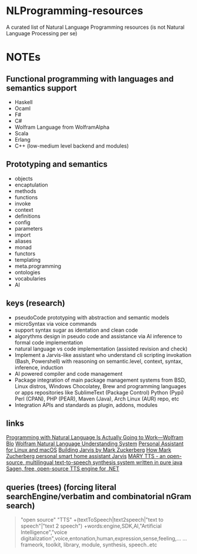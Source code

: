 # NLProgramming-resources
A curated list of Natural Language Programming resources (is not Natural Language Processing per se)

# NOTEs
## Functional programming with languages and semantics support

- Haskell
- Ocaml
- F#
- C#
- Wolfram Language from WolframAlpha 
- Scala 
- Erlang
- C++ (low-medium level backend and modules)

## Prototyping and semantics

- objects
- encaptulation
- methods
- functions
- invoke
- context
- definitions
- config
- parameters
- import
- aliases
- monad
- functors
- templating
- meta.programming
- ontologies
- vocabularies
- AI

## keys (research)

- pseudoCode prototyping with abstraction and semantic models
- microSyntax via voice commands
- support syntax sugar as identation and clean code
- algorythms design in pseudo code and assistance via AI inference to formal code implementation
- natural language vs code implementation (assisted revision and check)
- Implement a Jarvis-like assistant who understand cli scripting invokation (Bash, Powershell) with reasoning on semantic.level, context, syntax, inference, induction
- AI powered compiler and code management
- Package integration of main package management systems from BSD, Linux distros, Windows Chocolatey, Brew and programming languages or apps repositories like SublimeText (Package Control) Python (Pypi) Perl (CPAN), PHP (PEAR), Maven (Java), Arch Linux (AUR) repo, etc
- Integration APIs and standards as plugin, addons, modules

## links
[Programming with Natural Language Is Actually Going to Work—Wolfram Blo](http://blog.wolfram.com/2010/11/16/programming-with-natural-language-is-actually-going-to-work/)
[Wolfram Natural Language Understanding System](https://www.wolfram.com/natural-language-understanding/)
[Personal Assistant for Linux and macOS](https://github.com/sukeesh/Jarvis)
[Building Jarvis by Mark Zuckerberg](https://www.facebook.com/notes/mark-zuckerberg/building-jarvis/10154361492931634)
[How Mark Zucherberg personal smart home assistant Jarvis](http://www.businessinsider.com/how-mark-zuckerberg-personal-smart-home-assistant-jarvis-works-2016-12/)
[MARY TTS - an open-source, multilingual text-to-speech synthesis system written in pure java](https://github.com/marytts/marytts)
[Sagen, free, open-source TTS engine for .NET](https://github.com/TheBerkin/Sagen)

## queries (trees) (forcing literal searchEngine/verbatim and combinatorial nGram search)
>"open source" "TTS"
>   +(textToSpeech|text2speech|"text to speech"|"text 2 speech")
>   +words:engine,SDK,AI,"Artificial Intelligence","voice digitalization",voice,entonation,human,expression,sense,feeling,...
>   ... frameork, toolkit, library, module, synthesis, speech..etc
>

